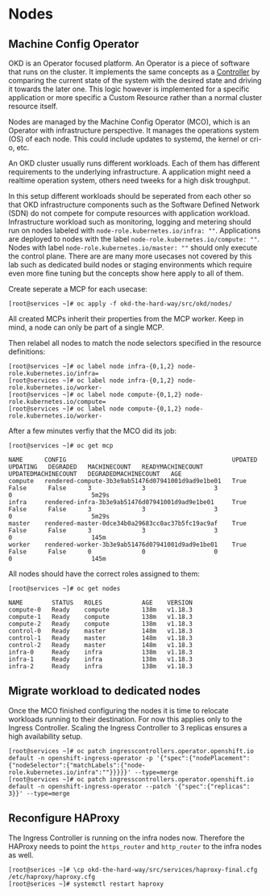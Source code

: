 # Nodes

## Machine Config Operator

OKD is an Operator focused platform. An Operator is a piece of software that
runs on the cluster. It implements the same concepts as a
[Controller](https://kubernetes.io/docs/concepts/) by comparing the current
state of the system with the desired state and driving it towards the later one.
This logic however is implemented for a specific application or more specific a
Custom Resource rather than a normal cluster resource itself.

Nodes are managed by the Machine Config Operator (MCO), which is an Operator
with infrastructure perspective. It manages the operations system (OS) of each
node. This could include updates to systemd, the kernel or cri-o, etc.

An OKD cluster usually runs different workloads. Each of them has different
requirements to the underlying infrastructure. A application might need a
realtime operation system, others need tweeks for a high disk troughput.

In this setup different workloads should be seperated from each other so that
OKD infrastructure components such as the Software Defined Network (SDN) do not
compete for compute resources with application workload. Infrastructure workload
such as monitoring, logging and metering should run on nodes labeled with
`node-role.kubernetes.io/infra: ""`. Applications are deployed to nodes with the
label `node-role.kubernetes.io/compute: ""`. Nodes with label
`node-role.kubernetes.io/master: ""` should only execute the control plane.
There are are many more usecases not covered by this lab such as dedicated build
nodes or staging environments which require even more fine tuning but the
concepts show here apply to all of them.

Create seperate a MCP for each usecase:

```shell
[root@services ~]# oc apply -f okd-the-hard-way/src/okd/nodes/
```

All created MCPs inherit their properties from the MCP worker.
Keep in mind, a node can only be part of a single MCP.

Then relabel all nodes to match the node selectors specified in the resource
definitions:

```shell
[root@services ~]# oc label node infra-{0,1,2} node-role.kubernetes.io/infra=
[root@services ~]# oc label node infra-{0,1,2} node-role.kubernetes.io/worker-
[root@services ~]# oc label node compute-{0,1,2} node-role.kubernetes.io/compute=
[root@services ~]# oc label node compute-{0,1,2} node-role.kubernetes.io/worker-
```

After a few minutes verfiy that the MCO did its job:

```shell
[root@services ~]# oc get mcp

NAME      CONFIG                                              UPDATED   UPDATING   DEGRADED   MACHINECOUNT   READYMACHINECOUNT   UPDATEDMACHINECOUNT   DEGRADEDMACHINECOUNT   AGE
compute   rendered-compute-3b3e9ab51476d07941001d9ad9e1be01   True      False      False      3              3                   3                     0                      5m29s
infra     rendered-infra-3b3e9ab51476d07941001d9ad9e1be01     True      False      False      3              3                   3                     0                      5m29s
master    rendered-master-0dce34b0a29683cc0ac37b5fc19ac9af    True      False      False      3              3                   3                     0                      145m
worker    rendered-worker-3b3e9ab51476d07941001d9ad9e1be01    True      False      False      0              0                   0                     0                      145m
```

All nodes should have the correct roles assigned to them:

```shell
[root@services ~]# oc get nodes

NAME        STATUS   ROLES           AGE    VERSION
compute-0   Ready    compute         138m   v1.18.3
compute-1   Ready    compute         138m   v1.18.3
compute-2   Ready    compute         138m   v1.18.3
control-0   Ready    master          148m   v1.18.3
control-1   Ready    master          148m   v1.18.3
control-2   Ready    master          148m   v1.18.3
infra-0     Ready    infra           138m   v1.18.3
infra-1     Ready    infra           138m   v1.18.3
infra-2     Ready    infra           138m   v1.18.3
```

## Migrate workload to dedicated nodes

Once the MCO finished configuring the nodes it is time to relocate workloads
running to their destination. For now this applies only to the Ingress
Controller. Scaling the Ingress Controller to 3 replicas ensures a high
availability setup.

```shell
[root@services ~]# oc patch ingresscontrollers.operator.openshift.io default -n openshift-ingress-operator -p '{"spec":{"nodePlacement":{"nodeSelector":{"matchLabels":{"node-role.kubernetes.io/infra":""}}}}}' --type=merge
[root@services ~]# oc patch ingresscontrollers.operator.openshift.io default -n openshift-ingress-operator --patch '{"spec":{"replicas": 3}}' --type=merge
```

## Reconfigure HAProxy

The Ingress Controller is running on the infra nodes now. Therefore the HAProxy
needs to point the `https_router` and `http_router` to the infra nodes as well.

```shell
[root@serices ~]# \cp okd-the-hard-way/src/services/haproxy-final.cfg /etc/haproxy/haproxy.cfg
[root@serices ~]# systemctl restart haproxy
```
